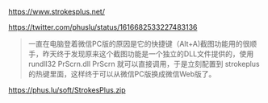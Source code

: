 https://www.strokesplus.net/

https://twitter.com/phuslu/status/1616682533227483136

> 一直在电脑登着微信PC版的原因是它的快捷键（Alt+A)截图功能用的很顺手，昨天终于发现原来这个截图功能是一个独立的DLL文件提供的，使用 rundll32 PrScrn.dll PrScrn 就可以直接调用，于是立刻配置到 strokeplus 的热键里面，这样终于可以从微信PC版换成微信Web版了。

https://phus.lu/soft/StrokesPlus.zip
